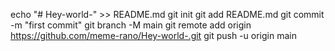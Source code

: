 echo "# Hey-world-" >> README.md
git init
git add README.md
git commit -m "first commit"
git branch -M main
git remote add origin https://github.com/meme-rano/Hey-world-.git
git push -u origin main
